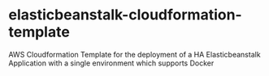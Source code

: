 # elasticbeanstalk-cloudformation-template
AWS Cloudformation Template for the deployment of a HA Elasticbeanstalk Application with a single environment which supports Docker
